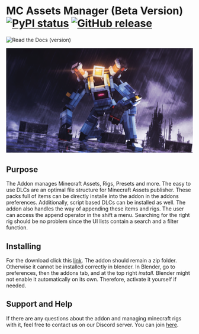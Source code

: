 # MC Assets Manager **(Beta Version)** [![PyPI status](https://img.shields.io/pypi/status/ansicolortags.svg)](https://pypi.python.org/pypi/ansicolortags/) [![GitHub release](https://img.shields.io/github/release/Naereen/StrapDown.js.svg)](https://GitHub.com/BlueEvilGFX/MC-Assets-Manager/releases/) 
![Read the Docs (version)](https://img.shields.io/readthedocs/MC-Assets-Manager/latest)


![artwork](./wallpaper.png)

## Purpose
The Addon manages Minecraft Assets, Rigs, Presets and more. The easy to use DLCs are an optimal file structure for Minecraft Assets publisher. These packs full of items can be directly installe into the addon in the addons preferences. Additionally, script based DLCs can be installed as well. The addon also handles the way of appending these items and rigs. The user can access the append operator in the shift a menu. Searching for the right rig should be no problem since the UI lists contain a search and a filter function.

## Installing
For the download click this [link](https://github.com/BlueEvilGFX/MC-Assets-Manager/releases/download/v0.1.0/MC_Assets_Manager.zip).
The addon should remain a zip folder. Otherwise it cannot be installed correctly in blender. In Blender, go to preferences, then the addons tab, and at the top right *install*. Blender might not enable it automatically on its own. Therefore, activate it yourself if needed.
 
## Support and Help
If there are any questions about the addon and managing minecraft rigs with it, feel free to contact us on our Discord server. You can join [here](https://discord.com/invite/3mybvgB6wE).
